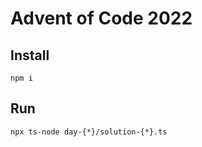 # Advent of Code 2022

## Install

```
npm i
```

## Run

```
npx ts-node day-{*}/solution-{*}.ts
```
